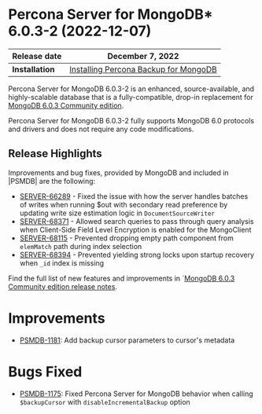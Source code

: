 # Percona Server for MongoDB* 6.0.3-2 (2022-12-07)

| Release date | December 7, 2022|
|------------- | ---------------|
| **Installation** | [Installing Percona Backup for MongoDB](../install/index.md) |


Percona Server for MongoDB 6.0.3-2 is an enhanced, source-available, and highly-scalable database that is a
fully-compatible, drop-in replacement for [MongoDB 6.0.3 Community edition](https://www.mongodb.com/docs/manual/release-notes/6.0/#6.0.3---nov-21--2022). 

Percona Server for MongoDB 6.0.3-2 fully supports MongoDB 6.0 protocols and drivers and does not require any code modifications.

## Release Highlights

Improvements and bug fixes, provided by MongoDB and included in |PSMDB| are the following:

* [SERVER-66289](https://jira.mongodb.org/browse/SERVER-66289) - Fixed the issue with how the server handles batches of writes when running $out with secondary read preference by updating write size estimation logic in `DocumentSourceWriter`
* [SERVER-68371](https://jira.mongodb.org/browse/SERVER-68371) - Allowed search queries to pass through query analysis when Client-Side Field Level Encryption is enabled for the MongoClient
* [SERVER-68115](https://jira.mongodb.org/browse/SERVER-68115) - Prevented dropping empty path component from `elemMatch` path during index selection
* [SERVER-68394](https://jira.mongodb.org/browse/SERVER-68394) - Prevented yielding strong locks upon startup recovery when ``_id`` index is missing

 
Find the full list of new features and improvements in `[MongoDB 6.0.3 Community edition release notes](https://www.mongodb.com/docs/manual/release-notes/6.0/#6.0.3---nov-21--2022).



Improvements
===========================

* [PSMDB-1181](https://jira.percona.com/browse/PSMDB-1181): Add backup cursor parameters to cursor's metadata
  

Bugs Fixed
================================================================================

* [PSMDB-1175](https://jira.percona.com/browse/PSMDB-1175): Fixed Percona Server for MongoDB behavior when calling ``$backupCursor`` with ``disableIncrementalBackup`` option



